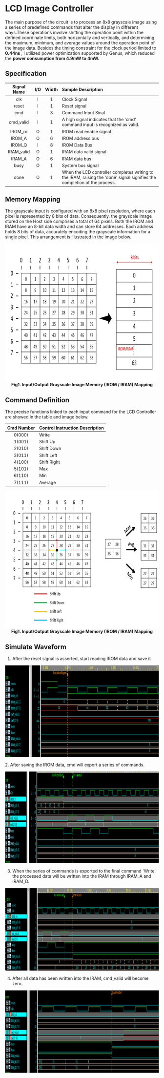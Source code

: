 # LCD Image Controller
The main purpose of the circuit is to process an 8x8 grayscale image using a series of predefined commands that alter the display in different ways.These operations involve shifting the operation point within the defined coordinate limits, both horizontally and vertically, and determining the maximum, minimum, and average values around the operation point of the image data. Besides the timing constraint for the clock period limited to <strong> 0.44ns </strong>, I utilized power optimization supported by Genus, which reduced the <strong> power consumption from 4.9mW to 4mW. </strong>

## Specification

| Signal Name | I/O | Width | Sample Description |
| :----: | :----: | :----: | :----|
| clk | I | 1 | Clock Signal |
| reset | I | 1 | Reset signal |
| cmd | I | 3 | Command Input Sinal|
| cmd_valid | I | 1 | A high signal indicates that the 'cmd' command input is recognized as valid.|
| IROM_rd | O | 1 | IROM read enable signal |
| IROM_A | O | 6 | IROM address bus |
| IROM_Q | I | 8 | IROM Data Bus|
| IRAM_valid | O | 1 | IRAM data valid signal|
| IRAM_A | O | 6 | IRAM data bus |
| busy | O | 1 | System bus signal |
| done | O | 1 | When the LCD controller completes writing to the IRAM, raising the 'done' signal signifies the completion of the process. |

## Memory Mapping
The grayscale input is configured with an 8x8 pixel resolution, where each pixel is represented by 8 bits of data. Consequently, the grayscale image stored on the Host side comprises a total of 64 pixels. Both the IROM and IRAM have an 8-bit data width and can store 64 addresses. Each address holds 8 bits of data, accurately encoding the grayscale information for a single pixel. This arrangement is illustrated in the image below.
<p align="center">
  <img src="https://github.com/RexJian/LCD-Image-Controller/blob/main/Image/IRAM_IROM_Mapping.png" width="800" height="450" alt="Architecture">
  <br> <strong>Fig1. Input/Output Grayscale Image Memory (IROM / IRAM) Mapping</strong>
</p> 

## Command Definition

The precise functions linked to each input command for the LCD Controller are showed in the table and image below.

<div align="center">
  
| Cmd Number | Control Instruction Description |
| :----: | :----|
| 0(000) | Write |
| 1(001) | Shift Up |
| 2(010) | Shift Down|
| 3(011) | Shift Left|
| 4(100) | Shift Right |
| 5(101)| Max |
| 6(110)| Min |
| 7(111)| Average |
  
</div>

<p align="center">
  <img src="https://github.com/RexJian/LCD-Image-Controller/blob/main/Image/CmdImage.png" width="800" height="450" alt="Architecture">
  <br> <strong>Fig1. Input/Output Grayscale Image Memory (IROM / IRAM) Mapping</strong>
</p> 

## Simulate Waveform
1. After the reset signal is asserted, start reading IROM data and save it
<p align="left">
  <img src="https://github.com/RexJian/LCD-Image-Controller/blob/main/Wave/wave1.png" width="1300" height="300" alt="Architecture">
</p>
2. After saving the IROM data, cmd will export a series of commands.
<p align="left">
  <img src="https://github.com/RexJian/LCD-Image-Controller/blob/main/Wave/wave2.png" width="1300" height="300" alt="Architecture">
</p>

3. When the series of commands is exported to the final command 'Write,' the processed data will be written into the IRAM through IRAM_A and IRAM_D.
<p align="left">
  <img src="https://github.com/RexJian/LCD-Image-Controller/blob/main/Wave/wave3.png" width="1300" height="270" alt="Architecture">
</p>

4. After all data has been written into the IRAM, cmd_valid will become zero.
<p align="left">
  <img src="https://github.com/RexJian/LCD-Image-Controller/blob/main/Wave/wave4.png" width="1300" height="270" alt="Architecture">
</p>
